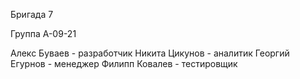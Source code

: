 Бригада 7


Группа А-09-21


Алекс Буваев - разработчик
Никита Цикунов - аналитик
Георгий Егурнов - менеджер
Филипп Ковалев - тестировщик
